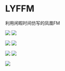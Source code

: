 # LYFFM
利用闲暇时间仿写的凤凰FM
  
  ![](https://github.com/sadrose/LYFFM/blob/master/%E6%96%B0%E9%97%BBapp%E5%B1%95%E7%A4%BA%E5%9B%BE%E7%89%87/BA7DB30A-0E55-4999-9989-FD94249CBCAF.png)
  ![](https://github.com/sadrose/LYFFM/blob/master/%E6%96%B0%E9%97%BBapp%E5%B1%95%E7%A4%BA%E5%9B%BE%E7%89%87/9E1938DC-587A-422A-8970-6B92DC689CEC.png)
  
  ![](https://github.com/sadrose/LYFFM/blob/master/%E6%96%B0%E9%97%BBapp%E5%B1%95%E7%A4%BA%E5%9B%BE%E7%89%87/928425D5-54AA-4DA7-8D1A-F68A88908F44.png)
  ![](https://github.com/sadrose/LYFFM/blob/master/%E6%96%B0%E9%97%BBapp%E5%B1%95%E7%A4%BA%E5%9B%BE%E7%89%87/71DD8139-5B6C-4643-B053-AAB297D7908E.png)
  
  ![](https://github.com/sadrose/LYFFM/blob/master/%E6%96%B0%E9%97%BBapp%E5%B1%95%E7%A4%BA%E5%9B%BE%E7%89%87/6CA1B05F-B475-48F9-800C-5C47DCA6CB4D.png)
  ![](https://github.com/sadrose/LYFFM/blob/master/%E6%96%B0%E9%97%BBapp%E5%B1%95%E7%A4%BA%E5%9B%BE%E7%89%87/573C9262-35BB-46D2-98EC-0510647A3311.png)
  
  ![](https://github.com/sadrose/LYFFM/blob/master/%E6%96%B0%E9%97%BBapp%E5%B1%95%E7%A4%BA%E5%9B%BE%E7%89%87/45B431F6-FD79-4150-9EE0-6D82FE90872E.png)
